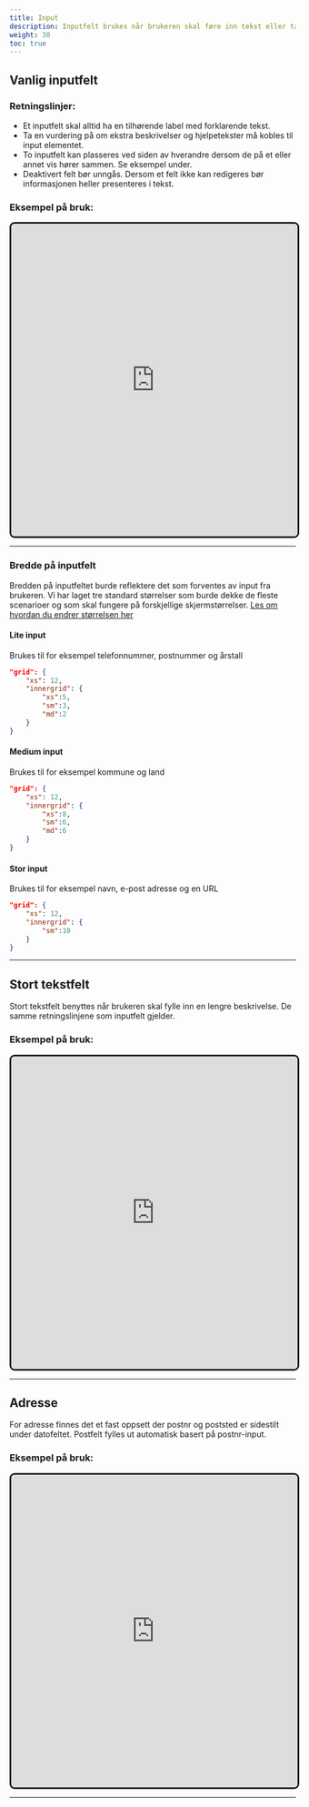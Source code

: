 ```yaml
---
title: Input
description: Inputfelt brukes når brukeren skal føre inn tekst eller tall. 
weight: 30
toc: true
---
```


## Vanlig inputfelt

### Retningslinjer:
- Et inputfelt skal alltid ha en tilhørende label med forklarende tekst.
- Ta en vurdering på om ekstra beskrivelser og hjelpetekster må kobles til input elementet.
- To inputfelt kan plasseres ved siden av hverandre dersom de på et eller annet vis hører sammen. Se eksempel under.
- Deaktivert felt bør unngås. Dersom et felt ikke kan redigeres bør informasjonen heller presenteres i tekst. 

### Eksempel på bruk:

<iframe style="border: 3px solid rgb(0 0 0 / 90%);border-radius: 9px;" width="100%" height="550" src="https://embed.figma.com/proto/b2w3PuS5c0w8vVU3z8KOwp/Altinn-Studio-Komponenter?page-id=&node-id=8014-37377&node-type=frame&viewport=973%2C657%2C0.32&scaling=scale-down&content-scaling=fixed&starting-point-node-id=8014%3A37377&embed-host=share" allowfullscreen></iframe>

---

### Bredde på inputfelt
Bredden på inputfeltet burde reflektere det som forventes av input fra brukeren. Vi har laget tre standard størrelser som burde dekke de fleste scenarioer og som skal fungere på forskjellige skjermstørrelser. [Les om hvordan du endrer størrelsen her](/nb/altinn-studio/v8/reference/ux/styling/#innergrid-og-labelgrid)

#### Lite input
Brukes til for eksempel telefonnummer, postnummer og årstall

```json
"grid": {
    "xs": 12,
    "innergrid": {
        "xs":5,
        "sm":3, 
        "md":2
    }
}
```
#### Medium input
Brukes til for eksempel kommune og land
```json
"grid": {
    "xs": 12,
    "innergrid": {
        "xs":8,
        "sm":6, 
        "md":6
    }      
}
```
#### Stor input
Brukes til for eksempel navn, e-post adresse og en URL
```json
"grid": {
    "xs": 12,
    "innergrid": {
        "sm":10 
    }
}
```

---

## Stort tekstfelt
Stort tekstfelt benyttes når brukeren skal fylle inn en lengre beskrivelse. De samme retningslinjene som 
inputfelt gjelder. 

### Eksempel på bruk:

<iframe style="border: 3px solid rgb(0 0 0 / 90%);border-radius: 9px;" width="100%" height="550" src="https://embed.figma.com/proto/b2w3PuS5c0w8vVU3z8KOwp/Altinn-Studio-Komponenter?page-id=7669%3A77399&node-id=8158-45097&node-type=frame&viewport=895%2C-77%2C0.32&scaling=scale-down&content-scaling=fixed&starting-point-node-id=8014%3A37377&embed-host=share" allowfullscreen></iframe>

---

## Adresse
For adresse finnes det et fast oppsett der postnr og poststed er sidestilt under datofeltet. Postfelt fylles 
ut automatisk basert på postnr-input. 

### Eksempel på bruk:

<iframe style="border: 3px solid rgb(0 0 0 / 90%);border-radius: 9px;" width="100%" height="550" src="https://embed.figma.com/proto/b2w3PuS5c0w8vVU3z8KOwp/Altinn-Studio-Komponenter?page-id=7669%3A77399&node-id=8134-44753&node-type=frame&viewport=1038%2C88%2C0.45&scaling=scale-down&content-scaling=fixed&starting-point-node-id=8014%3A37377&embed-host=share" allowfullscreen></iframe>

---